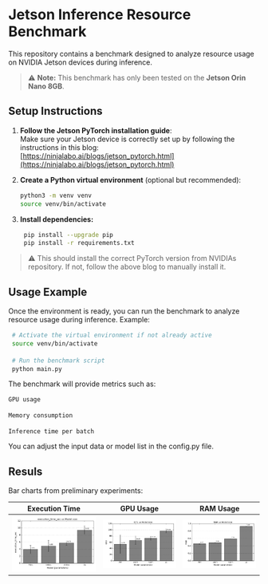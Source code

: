 # Jetson Inference Resource Benchmark

This repository contains a benchmark designed to analyze resource usage on NVIDIA Jetson devices during inference.  

> ⚠️ **Note:** This benchmark has only been tested on the **Jetson Orin Nano 8GB**.

## Setup Instructions

1. **Follow the Jetson PyTorch installation guide**:  
   Make sure your Jetson device is correctly set up by following the instructions in this blog:  
   [https://ninjalabo.ai/blogs/jetson_pytorch.html](https://ninjalabo.ai/blogs/jetson_pytorch.html)

2. **Create a Python virtual environment** (optional but recommended):  

   ```bash
   python3 -m venv venv
   source venv/bin/activate
   ```
   
3. **Install dependencies:**

   ```bash
    pip install --upgrade pip
    pip install -r requirements.txt
   ```
> ⚠️ This should install the correct PyTorch version from NVIDIAs repository. If not, follow the above blog to manually install it.



## Usage Example

Once the environment is ready, you can run the benchmark to analyze resource usage during inference. Example:

   ```bash
    # Activate the virtual environment if not already active
    source venv/bin/activate

    # Run the benchmark script
    python main.py
   ```

The benchmark will provide metrics such as:

    GPU usage

    Memory consumption

    Inference time per batch

You can adjust the input data or model list in the config.py file.


## Resuls

Bar charts from preliminary experiments:

| Execution Time | GPU Usage | RAM Usage |
|----------------|-----------|-----------|
| ![Execution Time Bar](plots/execution_time_sec_bar.png) | ![GPU Usage Bar](plots/GPU_bar.png) | ![RAM Usage Bar](plots/RAM_bar.png) |
